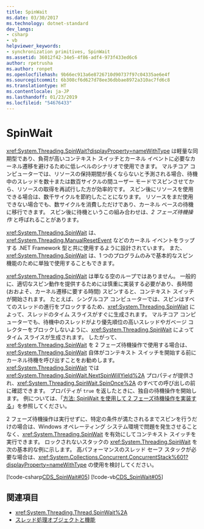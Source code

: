 ```yaml
---
title: SpinWait
ms.date: 03/30/2017
ms.technology: dotnet-standard
dev_langs:
- csharp
- vb
helpviewer_keywords:
- synchronization primitives, SpinWait
ms.assetid: 36012f42-34e5-4f86-adf4-973f433ed6c6
author: rpetrusha
ms.author: ronpet
ms.openlocfilehash: 9b66ec913a6e8726710d90737f97c04335ae6e4f
ms.sourcegitcommit: 6b308cf6d627d78ee36dbbae8972a310ac7fd6c8
ms.translationtype: HT
ms.contentlocale: ja-JP
ms.lasthandoff: 01/23/2019
ms.locfileid: "54676433"
---
```

# <a name="spinwait"></a>SpinWait
<xref:System.Threading.SpinWait?displayProperty=nameWithType> は軽量な同期型であり、負荷が高いコンテキスト スイッチとカーネル イベントに必要なカーネル遷移を避けるために低レベルのシナリオで使用できます。 マルチコア コンピューターでは、リソースの保持期間が長くならないと予測される場合、待機中のスレッドを数十または数百サイクルの間ユーザー モードでスピンさせてから、リソースの取得を再試行した方が効率的です。 スピン後にリソースを使用できる場合は、数千サイクルを節約したことになります。 リソースをまだ使用できない場合でも、数サイクルを消費しただけであり、カーネル ベースの待機に移行できます。 スピン後に待機というこの組み合わせは、*2 フェーズ待機操作* と呼ばれることがあります。  
  
 <xref:System.Threading.SpinWait> は、<xref:System.Threading.ManualResetEvent> などのカーネル イベントをラップする .NET Framework 型と共に使用するように設計されています。 また、<xref:System.Threading.SpinWait> は、1 つのプログラムのみで基本的なスピン機能のために単独で使用することもできます。  
  
 <xref:System.Threading.SpinWait> は単なる空のループではありません。 一般的に、適切なスピン動作を提供するためには慎重に実装する必要があり、長時間 (おおよそ、カーネル遷移に要する時間) スピンすると、コンテキスト スイッチが開始されます。 たとえば、シングルコア コンピューターでは、スピンはすべてのスレッドの進行をブロックするため、<xref:System.Threading.SpinWait> によって、スレッドのタイム スライスがすぐに生成されます。 マルチコア コンピューターでも、待機中のスレッドがより優先順位の高いスレッドやガベージ コレクターをブロックしないように、<xref:System.Threading.SpinWait> によってタイム スライスが生成されます。 したがって、<xref:System.Threading.SpinWait> を 2 フェーズ待機操作で使用する場合は、<xref:System.Threading.SpinWait> 自体がコンテキスト スイッチを開始する前にカーネル待機を呼び出すことをお勧めします。 <xref:System.Threading.SpinWait> では <xref:System.Threading.SpinWait.NextSpinWillYield%2A> プロパティが提供され、<xref:System.Threading.SpinWait.SpinOnce%2A> のすべての呼び出しの前に確認できます。 プロパティが `true` を返したときに、独自の待機操作を開始します。 例については、「[方法: SpinWait を使用して 2 フェーズ待機操作を実装する](../../../docs/standard/threading/how-to-use-spinwait-to-implement-a-two-phase-wait-operation.md)」を参照してください。  
  
 2 フェーズ待機操作は実行せずに、特定の条件が満たされるまでスピンを行うだけの場合は、Windows オペレーティング システム環境で問題を発生させることなく、<xref:System.Threading.SpinWait> を有効にしてコンテキスト スイッチを実行できます。 ロックされないスタックの <xref:System.Threading.SpinWait> を次の基本的な例に示します。 高パフォーマンスのスレッド セーフ スタックが必要な場合は、<xref:System.Collections.Concurrent.ConcurrentStack%601?displayProperty=nameWithType> の使用を検討してください。  
  
 [!code-csharp[CDS_SpinWait#05](../../../samples/snippets/csharp/VS_Snippets_Misc/cds_spinwait/cs/spinwait.cs#05)]
 [!code-vb[CDS_SpinWait#05](../../../samples/snippets/visualbasic/VS_Snippets_Misc/cds_spinwait/vb/cds_spinwait1.vb#05)]  
  
## <a name="see-also"></a>関連項目

- <xref:System.Threading.Thread.SpinWait%2A>
- [スレッド処理オブジェクトと機能](../../../docs/standard/threading/threading-objects-and-features.md)
